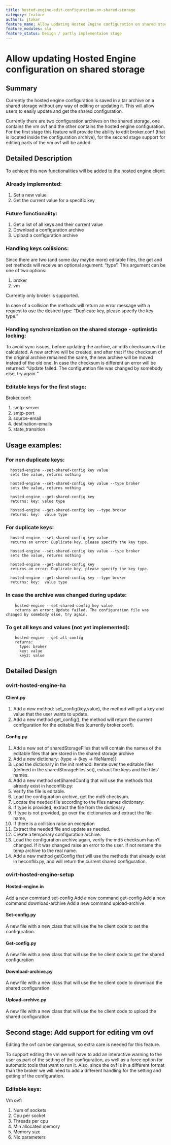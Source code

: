 ```yaml
---
title: hosted-engine-edit-configuration-on-shared-storage
category: feature
authors: jtokar
feature_name: Allow updating Hosted Engine configuration on shared storage
feature_modules: sla
feature_status: Design / partly implementaion stage
---
```


# Allow updating Hosted Engine configuration on shared storage

## Summary
Currently the hosted engine configuration is saved in a tar archive on a shared storage without any way of editing or updating it. This will allow users to easily update and get the shared configuration. 

Currently there are two configuration archives on the shared storage, one contains the vm ovf and the other contains the hosted engine configuration.
For the first stage this feature will provide the ability to edit broker.conf (that is located inside the configuration archive), for the second stage support for editing parts of the vm ovf will be added.

## Detailed Description
To achieve this new functionalities will be added to the hosted engine client:

### Already implemented:
 1. Set a new value
 2. Get the current value for a specific key
 
### Future functionality:
 1. Get a list of all keys and their current value
 2. Download a configuration archive
 3. Upload a configuration archive

### Handling keys collisions:
Since there are two (and some day maybe more) editable files, the get and set methods will receive an optional argument: “type”.
This argument can be one of two options:

1.  broker
2.  vm

Currently only broker is supported.

In case of a collision the methods will return an error message with a request to use the desired type: “Duplicate key, please specify the key type.”


### Handling synchronization on the shared storage - optimistic locking:
To avoid sync issues, before updating the archive, an md5 checksum will be calculated. A new archive will be created, and after that if the checksum of the original archive remained the same, the new archive will be moved instead of the old one.
In case the checksum is different an error will be returned: “Update failed. The configuration file was changed by somebody else, try again.“


### Editable keys for the first stage:
Broker.conf:

 1.  smtp-server
 2.  smtp-port
 3.  source-email
 4.  destination-emails
 5.  state_transition

## Usage examples:

### For non duplicate keys:
      hosted-engine --set-shared-config key value
      sets the value, returns nothing

      hosted-engine --set-shared-config key value --type broker
      sets the value, returns nothing
  
      hosted-engine --get-shared-config key
      returns: key: value type

      hosted-engine --get-shared-config key --type broker
      returns: key:  value type

### For duplicate keys:
      hosted-engine --set-shared-config key value
      returns an error: Duplicate key, please specify the key type.

      hosted-engine --set-shared-config key value --type broker
      sets the value, returns nothing

      hosted-engine --get-shared-config key
      returns an error: Duplicate key, please specify the key type.

      hosted-engine --get-shared-config key --type broker
      returns: key:  value type

### In case the archive was changed during update:
        hosted-engine --set-shared-config key value
        returns an error: Update failed. The configuration file was changed by somebody else, try again.

### To get all keys and values (not yet implemented):
        hosted-engine --get-all-config
        returns:
          type: broker  
          key: value
          key2: value

## Detailed Design

### ovirt-hosted-engine-ha

#### Client.py

1. Add a new method: set_config(key,value), the method will get a key and value that the user wants to update.
2. Add a new method get_config(), the method will return the current configuration for the editable files (currently broker.conf).

#### Config.py

1. Add a new set of sharedStorageFiles that will contain the names of the editable files that are stored in the shared storage archive
2. Add a new dictionary: {type -> {key -> fileName}}
3. Load the dictionary in the init method:
  Iterate over the editable files (defined in the sharedStorageFiles set), extract the keys and the files’ names.
4. Add a new method setSharedConfig that will use the methods that already exist in  heconflib.py:
 1. Verify the file is editable.
 2. Load the configuration archive, get the md5 checksum.
 3. Locate the needed file according to the files names dictionary:
 4. If type is provided, extract the file from the dictionary
 5. If type is not provided, go over the dictionaries and extract the file name,
 6. If there is a collision raise an exception
 7. Extract the needed file and update as needed.
 8. Create a temporary configuration archive.
 9. Load the configuration archive again, verify  the md5 checksum hasn’t changed. If it was changed raise an error to the user. If not rename the temp archive to the real name.
5. Add a new method getConfig that will use the methods that already exist in  heconflib.py, and will return the current shared configuration.

### ovirt-hosted-engine-setup

#### Hosted-engine.in
Add a new command set-config
Add a new command get-config
Add a new command download-archive
Add a new command upload-archive

#### Set-config.py
A new file with a new class that will use the he client code to set the configuration.

#### Get-config.py
A new file with a new class that will use the he client code to get the shared configuration

#### Download-archive.py
A new file with a new class that will use the he client code to download the shared configuration

#### Upload-archive.py
A new file with a new class that will use the he client code to upload the shared configuration

## Second stage: Add support for editing vm ovf
Editing the ovf can be dangerous, so extra care is needed for this feature.

To support editing the vm we will have to add an interactive warning to the user as part of the setting of the configuration, as well as a force option for automatic tools that want to run it.
Also, since the ovf is in a different format than the broker we will need to add a different handling for the setting and getting of the configuration.

### Editable keys:
Vm ovf:

 1. Num of sockets
 2. Cpu per socket
 3. Threads per cpu
 4. Min allocated memory
 5. Memory size
 6. Nic parameters

